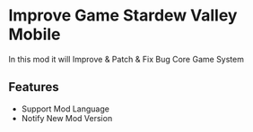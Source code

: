
# Improve Game Stardew Valley Mobile

In this mod it will Improve & Patch & Fix Bug Core Game System
## Features

- Support Mod Language
- Notify New Mod Version
